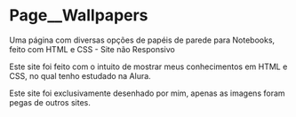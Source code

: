 # Page__Wallpapers
Uma página com diversas opções de papéis de parede para Notebooks, feito com HTML e CSS - Site não Responsivo

Este site foi feito com  o intuito de mostrar meus conhecimentos em HTML e CSS, no qual tenho estudado na Alura.

Este site foi exclusivamente  desenhado por mim, apenas as imagens foram pegas de outros sites.
